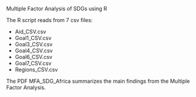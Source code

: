Multiple Factor Analysis of SDGs using R

The R script reads from 7 csv files:
- Aid_CSV.csv
- Goal1_CSV.csv
- Goal3_CSV.csv
- Goal4_CSV.csv
- Goal6_CSV.csv
- Goal7_CSV.csv
- Regions_CSV.csv

The PDF MFA_SDG_Africa summarizes the main findings from the Multiple Factor Analysis.